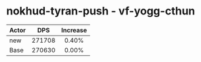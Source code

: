 # nokhud-tyran-push - vf-yogg-cthun
| Actor | DPS | Increase |
|---|:---:|:---:|
|new|271708|0.40%|
|Base|270630|0.00%|
